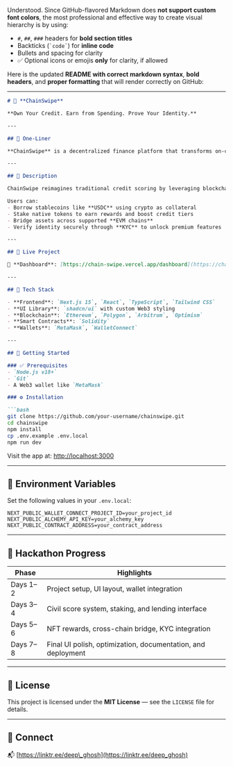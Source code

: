 Understood. Since GitHub-flavored Markdown does **not support custom font colors**, the most professional and effective way to create visual hierarchy is by using:

* `#`, `##`, `###` headers for **bold section titles**
* Backticks (`` `code` ``) for **inline code**
* Bullets and spacing for clarity
* ✅ Optional icons or emojis **only** for clarity, if allowed

Here is the updated **README with correct markdown syntax**, **bold headers**, and **proper formatting** that will render correctly on GitHub:

---

````md
# 🧾 **ChainSwipe**

**Own Your Credit. Earn from Spending. Prove Your Identity.**

---

## 🔹 One-Liner

**ChainSwipe** is a decentralized finance platform that transforms on-chain activity into a verifiable credit score, enabling users to borrow, stake, and bridge assets in a secure, multi-chain ecosystem.

---

## 🔹 Description

ChainSwipe reimagines traditional credit scoring by leveraging blockchain activity to build a **Civil Score** — a transparent, on-chain credit reputation system.

Users can:
- Borrow stablecoins like **USDC** using crypto as collateral  
- Stake native tokens to earn rewards and boost credit tiers  
- Bridge assets across supported **EVM chains**  
- Verify identity securely through **KYC** to unlock premium features  

---

## 🔹 Live Project

🔗 **Dashboard**: [https://chain-swipe.vercel.app/dashboard](https://chain-swipe.vercel.app/dashboard)

---

## 🔹 Tech Stack

- **Frontend**: `Next.js 15`, `React`, `TypeScript`, `Tailwind CSS`  
- **UI Library**: `shadcn/ui` with custom Web3 styling  
- **Blockchain**: `Ethereum`, `Polygon`, `Arbitrum`, `Optimism`  
- **Smart Contracts**: `Solidity`  
- **Wallets**: `MetaMask`, `WalletConnect`

---

## 🔹 Getting Started

### ✅ Prerequisites
- `Node.js v18+`
- `Git`
- A Web3 wallet like `MetaMask`

### ⚙️ Installation

```bash
git clone https://github.com/your-username/chainswipe.git
cd chainswipe
npm install
cp .env.example .env.local
npm run dev
````

Visit the app at: [http://localhost:3000](http://localhost:3000)

---

## 🔹 Environment Variables

Set the following values in your `.env.local`:

```env
NEXT_PUBLIC_WALLET_CONNECT_PROJECT_ID=your_project_id
NEXT_PUBLIC_ALCHEMY_API_KEY=your_alchemy_key
NEXT_PUBLIC_CONTRACT_ADDRESS=your_contract_address
```

---

## 🔹 Hackathon Progress

| Phase    | Highlights                                                   |
| -------- | ------------------------------------------------------------ |
| Days 1–2 | Project setup, UI layout, wallet integration                 |
| Days 3–4 | Civil score system, staking, and lending interface           |
| Days 5–6 | NFT rewards, cross-chain bridge, KYC integration             |
| Days 7–8 | Final UI polish, optimization, documentation, and deployment |

---

## 🔹 License

This project is licensed under the **MIT License** — see the `LICENSE` file for details.

---

## 🔹 Connect

📬 [https://linktr.ee/deep\_ghosh](https://linktr.ee/deep_ghosh)

```
